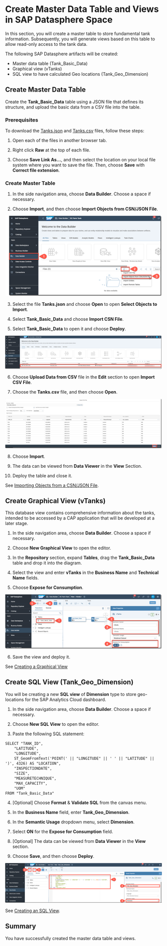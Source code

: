 # Create Master Data Table and Views in SAP Datasphere Space

In this section, you will create a master table to store fundamental tank information. Subsequently, you will generate views based on this table to allow read-only access to the tank data.

The following SAP Datasphere artifacts will be created:
* Master data table (Tank_Basic_Data)
* Graphical view (vTanks)    
* SQL view to have calculated Geo locations (Tank_Geo_Dimension)

## Create Master Data Table

Create the **Tank_Basic_Data** table using a JSON file that defines its structure, and upload the basic data from a CSV file into the table.

### Prerequisites 

To download the [Tanks.json](../../../code/Datasphere/Tanks.json) and [Tanks.csv](../../../code/Datasphere/Tank_Basic_Data.csv) files, follow these steps:

1. Open each of the files in another browser tab.

2. Right click **Raw** at the top of each file.

3. Choose **Save Link As…**, and then select the location on your local file system where you want to save the file. Then, choose **Save** with **Correct file extension**.

### Create Master Table

1. In the side navigation area, choose  **Data Builder**. Choose a space if necessary.

2. Choose **Import**, and then choose **Import Objects from CSN/JSON File**.

<img src="./images/import-objects.png">

3. Select the file **Tanks.json** and choose **Open** to open **Select Objects to Import**.

4. Select **Tank_Basic_Data** and choose **Import CSN File**.

5. Select **Tank_Basic_Data** to open it and choose **Deploy**.

<img src="./images/list-table.png">

6. Choose **Upload Data from CSV** file in the **Edit** section to open **Import CSV File**.

7. Choose the **Tanks.csv** file, and then choose **Open**.

<img src="./images/import-data.png">

8. Choose **Import**.

9. The data can be viewed from **Data Viewer** in the **View** Section.

10. Deploy the table and close it.

See [Importing Objects from a CSN/JSON File](https://help.sap.com/docs/SAP_DATASPHERE/c8a54ee704e94e15926551293243fd1d/23599e6347fb4c9e9a71c82f62449875.html).

## Create Graphical View (vTanks)

This database view contains comprehensive information about the tanks, intended to be accessed by a CAP application that will be developed at a later stage.

1. In the side navigation area, choose  **Data Builder**. Choose a space if necessary.

2. Choose **New Graphical View** to open the editor.

3. In the **Repository** section, expand **Tables**, drag the **Tank_Basic_Data** table and drop it into the diagram.

4. Select the view and enter **vTanks** in the **Business Name** and **Technical Name** fields.

5. Choose **Expose for Consumption**.

<img src="./images/graph-view.png">

6. Save the view and deploy it.

See [Creating a Graphical View](https://help.sap.com/docs/SAP_DATASPHERE/c8a54ee704e94e15926551293243fd1d/27efb479c4814252964d3fbc6ca2dfc3.html)

## Create SQL View (Tank_Geo_Dimension)

You will be creating a new **SQL view** of **Dimension** type to store geo-locations for the SAP Analytics Cloud dashboard.

1. In the side navigation area, choose  **Data Builder**. Choose a space if necessary.

2. Choose **New SQL View** to open the editor.

3. Paste the following SQL statement:

```
SELECT "TANK_ID",
	"LATITUDE",
	"LONGITUDE",
	ST_GeomFromText('POINT(' || "LONGITUDE" || ' ' || "LATITUDE" || ')', 4326) AS "LOCATION",
	"INSPECTIONDATE",
	"SIZE",
	"MEASURETECHNIQUE",
	"MAX_CAPACITY",
	"UOM"
FROM "Tank_Basic_Data"
```

4. [Optional] Choose **Format** & **Validate SQL** from the canvas menu.

5. In the **Business Name** field, enter **Tank_Geo_Dimension**.

6. In the **Semantic Usage** dropdown menu, select **Dimension**.

7. Select **ON** for the **Expose for Consumption** field.

8. [Optional] The data can be viewed from **Data Viewer** in the **View** section.

9. Choose **Save**, and then choose **Deploy**.

<img src="./images/sql-view.png">

See [Creating an SQL View](https://help.sap.com/docs/SAP_DATASPHERE/c8a54ee704e94e15926551293243fd1d/81920e4d583f45fd8761c662d3c8abab.html).

## Summary
 
You have successfully created the master data table and views.
